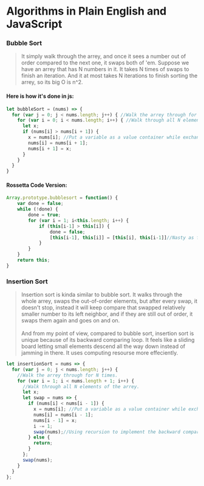 # Algorithms in Plain English and JavaScript<br>
### Bubble Sort<br>
>It simply walk through the arrey, and once it sees a number out of order compared to the next one, it swaps both of 'em. Suppose we have an arrey that has N numbers in it. It takes N times of swaps to finish an iteration. And it at most takes N iterations to finish sorting the arrey, so its big O is n^2.
#### Here is how it's done in js:
```js
let bubbleSort = (nums) => {
  for (var j = 0; j < nums.length; j++) { //Walk the arrey through for N times. 
    for (var i = 0; i < nums.length; i++) { //Walk through all N elements of the arrey.
      let x;
      if (nums[i] > nums[i + 1]) {
        x = nums[i]; //Put a variable as a value container while exchanging.
        nums[i] = nums[i + 1];
        nums[i + 1] = x;
      }
    }
  }
}
```
#### Rossetta Code Version:
```js
Array.prototype.bubblesort = function() {
    var done = false;
    while (!done) {
        done = true;
        for (var i = 1; i<this.length; i++) {
            if (this[i-1] > this[i]) {
                done = false;
                [this[i-1], this[i]] = [this[i], this[i-1]]//Nasty as fuck💀!
            }
        }
    }
    return this;
}
```

### Insertion Sort<br>
>Insertion sort is kinda similar to bubble sort. It walks through the whole arrey, swaps the out-of-order elements, but after every swap, it doesn't stop, instead it will keep compare that swapped relatively smaller number to its left neighbor, and if they are still out of order, it swaps them again and goes on and on.<br><br>And from my point of view, compared to bubble sort, insertion sort is unique because of its backward comparing loop. It feels like a sliding board letting small elements descend all the way down instead of jamming in there. It uses computing resourse more effeciently.
```js
let insertionSort = nums => {
  for (var j = 0; j < nums.length; j++) {
    //Walk the arrey through for N times.
    for (var i = 1; i < nums.length + 1; i++) {
      //Walk through all N elements of the arrey.
      let x;
      let swap = nums => {
        if (nums[i] < nums[i - 1]) {
          x = nums[i]; //Put a variable as a value container while exchanging.
          nums[i] = nums[i - 1];
          nums[i - 1] = x;
          i -= 1;
          swap(nums);//Using recursion to implement the backward comparing loop.
        } else {
          return;
        }
      };
      swap(nums); 
    }
  }
};
```
